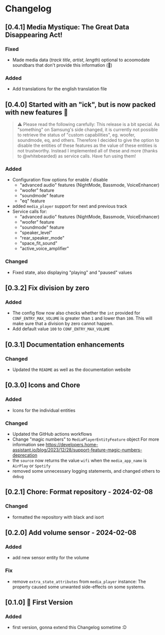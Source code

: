 # Changelog

## [0.4.1] Media Mystique: The Great Data Disappearing Act!

### Fixed

- Made media data (*track title*, *artist*, *length*) optional to acoomodate soundbars that don't provide this information (🥲)

### Added

- Add translations for the english translation file

## [0.4.0] Started with an "ick", but is now packed with new features 💪

> ⚠️ Please read the following carefully:
> This release is a bit special. As "something" on Samsung's side changed,
> it is currently not possible to retrieve the status of "custom capabilities", eg.
> woofer, soundmode, eq, and others. Therefore I decided to give the option to
> disable the entities of these features as the value of these entities is not trustworthy.
> Instead I implemented all of these and more (thanks to @whitebearded) as service calls.
> Have fun using them!

### Added

- Configuration flow options for enable / disable
  - "advanced audio" features (NightMode, Bassmode, VoiceEnhancer)
  - "woofer" feature
  - "soundmode" feature
  - "eq" feature
- added `media_player` support for next and previous track
- Service calls for:
  - "advanced audio" features (NightMode, Bassmode, VoiceEnhancer)
  - "woofer" feature
  - "soundmode" feature
  - "speaker_level"
  - "rear_speaker_mode"
  - "space_fit_sound"
  - "active_voice_amplifier"

### Changed

- Fixed state, also displaying "playing" and "paused" values

## [0.3.2] Fix division by zero

### Added

- The config flow now also checks whether the `int` provided for `CONF_ENTRY_MAX_VOLUME` is
  greater than `1` and lower than `100`. This will make sure that a division by zero cannot happen.
- Add default value `100` to `CONF_ENTRY_MAX_VOLUME`

## [0.3.1] Documentation enhancements

### Changed

- Updated the `README` as well as the documentation website

## [0.3.0] Icons and Chore

### Added

- Icons for the individual entities

### Changed

- Updated the GitHub actions workflows
- Change "magic numbers" to `MediaPlayerEntityFeature` object
  For more information see https://developers.home-assistant.io/blog/2023/12/28/support-feature-magic-numbers-deprecation
- the `source` now returns the value `wifi` when the `media_app_name` is `AirPlay` or `Spotify`
- removed some unnecessary logging statements, and changed others to `debug`

## [0.2.1] Chore: Format repository - 2024-02-08

### Changed

- formatted the repository with black and isort

## [0.2.0] Add volume sensor - 2024-02-08

### Added

- add new sensor entity for the volume
  
### Fix

- remove `extra_state_attributes` from `media_player` instance:
  The property caused some unwanted side-effects on some systems.

## [0.1.0] 🎉 First Version

### Added

- first version, gonna extend this Changelog sometime :D
